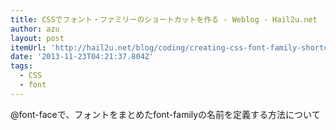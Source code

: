 ```yaml
---
title: CSSでフォント・ファミリーのショートカットを作る - Weblog - Hail2u.net
author: azu
layout: post
itemUrl: 'http://hail2u.net/blog/coding/creating-css-font-family-shortcut.html'
date: '2013-11-23T04:21:37.804Z'
tags:
  - CSS
  - font
---
```

@font-faceで、フォントをまとめたfont-familyの名前を定義する方法について
